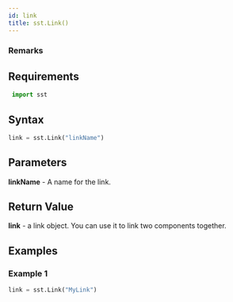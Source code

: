 ```yaml
---
id: link
title: sst.Link()
---
```


### Remarks

## Requirements

```python
 import sst
```

## Syntax

```python
link = sst.Link("linkName")
```

## Parameters

**linkName** - A name for the link.

## Return Value

**link** - a link object. You can use it to link two components together.

## Examples

### Example 1
```python
link = sst.Link("MyLink")
```

